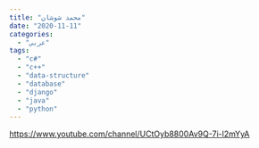 ```yaml
---
title: "محمد شوشان"
date: "2020-11-11"
categories:
  - "عربي"
tags:
  - "c#"
  - "c++"
  - "data-structure"
  - "database"
  - "django"
  - "java"
  - "python"
---
```


https://www.youtube.com/channel/UCtOyb8800Av9Q-7i-l2mYyA
